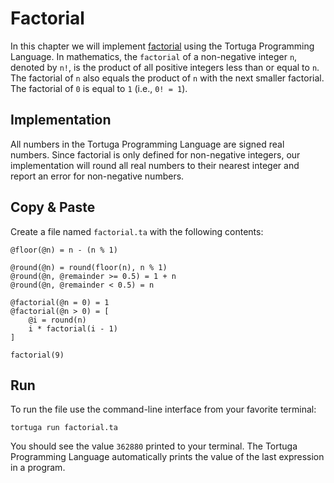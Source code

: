 # Factorial

In this chapter we will implement [factorial](https://en.wikipedia.org/wiki/Factorial) using the Tortuga Programming Language. In mathematics, the `factorial` of a non-negative integer `n`, denoted by `n!`, is the product of all positive integers less than or equal to `n`. The factorial of `n` also equals the product of `n` with the next smaller factorial. The factorial of `0` is equal to `1` (i.e., `0! = 1`).

## Implementation
 All numbers in the Tortuga Programming Language are signed real numbers. Since factorial is only defined for non-negative integers, our implementation will round all real numbers to their nearest integer and report an error for non-negative numbers.

## Copy & Paste
Create a file named `factorial.ta` with the following contents:

```tortuga
@floor(@n) = n - (n % 1)

@round(@n) = round(floor(n), n % 1)
@round(@n, @remainder >= 0.5) = 1 + n
@round(@n, @remainder < 0.5) = n

@factorial(@n = 0) = 1
@factorial(@n > 0) = [
    @i = round(n)
    i * factorial(i - 1)
]

factorial(9)
```

## Run
To run the file use the command-line interface from your favorite terminal:

```console
tortuga run factorial.ta
```

You should see the value `362880` printed to your terminal.
The Tortuga Programming Language automatically prints the value of the last expression in a program.